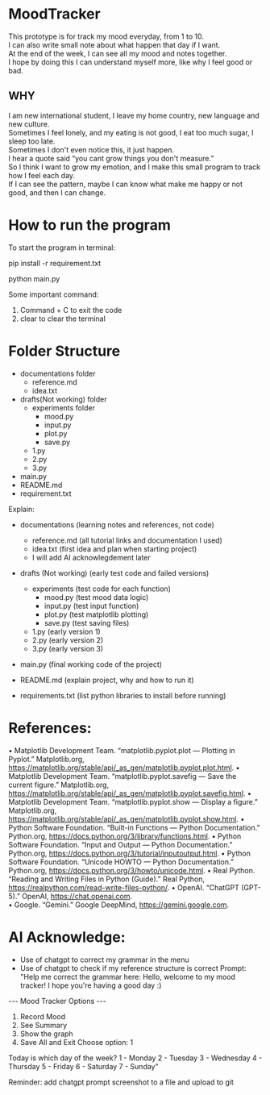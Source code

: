 # MoodTracker

This prototype is for track my mood everyday, from 1 to 10.  
I can also write small note about what happen that day if I want.  
At the end of the week, I can see all my mood and notes together.  
I hope by doing this I can understand myself more, like why I feel good or bad.

## WHY

I am new international student, I leave my home country, new language and new culture.  
Sometimes I feel lonely, and my eating is not good, I eat too much sugar, I sleep too late.  
Sometimes I don't even notice this, it just happen.  
I hear a quote said “you cant grow things you don't measure.”  
So I think I want to grow my emotion, and I make this small program to track how I feel each day.  
If I can see the pattern, maybe I can know what make me happy or not good, and then I can change.

# How to run the program

To start the program in terminal:

pip install -r requirement.txt

python main.py

Some important command:

1. Command + C to exit the code
2. clear to clear the terminal

# Folder Structure

- documentations folder
  - reference.md
  - idea.txt
- drafts(Not working) folder
  - experiments folder
    - mood.py
    - input.py
    - plot.py
    - save.py
  - 1.py
  - 2.py
  - 3.py
- main.py
- README.md
- requirement.txt

Explain:

- documentations (learning notes and references, not code)

  - reference.md (all tutorial links and documentation I used)
  - idea.txt (first idea and plan when starting project)
  - I will add AI acknowlegdement later

- drafts (Not working) (early test code and failed versions)

  - experiments (test code for each function)
    - mood.py (test mood data logic)
    - input.py (test input function)
    - plot.py (test matplotlib plotting)
    - save.py (test saving files)
  - 1.py (early version 1)
  - 2.py (early version 2)
  - 3.py (early version 3)

- main.py (final working code of the project)
- README.md (explain project, why and how to run it)
- requirements.txt (list python libraries to install before running)

# References:

• Matplotlib Development Team. “matplotlib.pyplot.plot — Plotting in Pyplot.” Matplotlib.org, https://matplotlib.org/stable/api/_as_gen/matplotlib.pyplot.plot.html.
• Matplotlib Development Team. “matplotlib.pyplot.savefig — Save the current figure.” Matplotlib.org, https://matplotlib.org/stable/api/_as_gen/matplotlib.pyplot.savefig.html.
• Matplotlib Development Team. “matplotlib.pyplot.show — Display a figure.” Matplotlib.org, https://matplotlib.org/stable/api/_as_gen/matplotlib.pyplot.show.html.
• Python Software Foundation. “Built-in Functions — Python Documentation.” Python.org, https://docs.python.org/3/library/functions.html.
• Python Software Foundation. “Input and Output — Python Documentation.” Python.org, https://docs.python.org/3/tutorial/inputoutput.html.
• Python Software Foundation. “Unicode HOWTO — Python Documentation.” Python.org, https://docs.python.org/3/howto/unicode.html.
• Real Python. “Reading and Writing Files in Python (Guide).” Real Python, https://realpython.com/read-write-files-python/.
• OpenAI. “ChatGPT (GPT-5).” OpenAI, https://chat.openai.com.  
• Google. “Gemini.” Google DeepMind, https://gemini.google.com.

# AI Acknowledge:

- Use of chatgpt to correct my grammar in the menu
- Use of chatgpt to check if my reference structure is correct
  Prompt: "Help me correct the grammar here: Hello, welcome to my mood tracker!
  I hope you're having a good day :)

--- Mood Tracker Options ---

1. Record Mood
2. See Summary
3. Show the graph
4. Save All and Exit
   Choose option: 1

Today is which day of the week?
1 - Monday
2 - Tuesday
3 - Wednesday
4 - Thursday
5 - Friday
6 - Saturday
7 - Sunday"

Reminder: add chatgpt prompt screenshot to a file and upload to git
